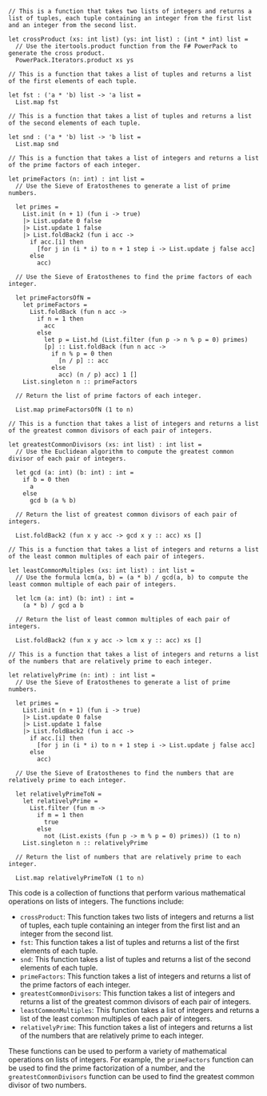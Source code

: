 ```f#

// This is a function that takes two lists of integers and returns a list of tuples, each tuple containing an integer from the first list and an integer from the second list.

let crossProduct (xs: int list) (ys: int list) : (int * int) list =
  // Use the itertools.product function from the F# PowerPack to generate the cross product.
  PowerPack.Iterators.product xs ys

// This is a function that takes a list of tuples and returns a list of the first elements of each tuple.

let fst : ('a * 'b) list -> 'a list =
  List.map fst

// This is a function that takes a list of tuples and returns a list of the second elements of each tuple.

let snd : ('a * 'b) list -> 'b list =
  List.map snd

// This is a function that takes a list of integers and returns a list of the prime factors of each integer.

let primeFactors (n: int) : int list =
  // Use the Sieve of Eratosthenes to generate a list of prime numbers.

  let primes =
    List.init (n + 1) (fun i -> true)
    |> List.update 0 false
    |> List.update 1 false
    |> List.foldBack2 (fun i acc ->
      if acc.[i] then
        [for j in (i * i) to n + 1 step i -> List.update j false acc]
      else
        acc)

  // Use the Sieve of Eratosthenes to find the prime factors of each integer.

  let primeFactorsOfN =
    let primeFactors =
      List.foldBack (fun n acc ->
        if n = 1 then
          acc
        else
          let p = List.hd (List.filter (fun p -> n % p = 0) primes)
          [p] :: List.foldBack (fun n acc ->
            if n % p = 0 then
              [n / p] :: acc
            else
              acc) (n / p) acc) 1 []
    List.singleton n :: primeFactors

  // Return the list of prime factors of each integer.

  List.map primeFactorsOfN (1 to n)

// This is a function that takes a list of integers and returns a list of the greatest common divisors of each pair of integers.

let greatestCommonDivisors (xs: int list) : int list =
  // Use the Euclidean algorithm to compute the greatest common divisor of each pair of integers.

  let gcd (a: int) (b: int) : int =
    if b = 0 then
      a
    else
      gcd b (a % b)

  // Return the list of greatest common divisors of each pair of integers.

  List.foldBack2 (fun x y acc -> gcd x y :: acc) xs []

// This is a function that takes a list of integers and returns a list of the least common multiples of each pair of integers.

let leastCommonMultiples (xs: int list) : int list =
  // Use the formula lcm(a, b) = (a * b) / gcd(a, b) to compute the least common multiple of each pair of integers.

  let lcm (a: int) (b: int) : int =
    (a * b) / gcd a b

  // Return the list of least common multiples of each pair of integers.

  List.foldBack2 (fun x y acc -> lcm x y :: acc) xs []

// This is a function that takes a list of integers and returns a list of the numbers that are relatively prime to each integer.

let relativelyPrime (n: int) : int list =
  // Use the Sieve of Eratosthenes to generate a list of prime numbers.

  let primes =
    List.init (n + 1) (fun i -> true)
    |> List.update 0 false
    |> List.update 1 false
    |> List.foldBack2 (fun i acc ->
      if acc.[i] then
        [for j in (i * i) to n + 1 step i -> List.update j false acc]
      else
        acc)

  // Use the Sieve of Eratosthenes to find the numbers that are relatively prime to each integer.

  let relativelyPrimeToN =
    let relativelyPrime =
      List.filter (fun m ->
        if m = 1 then
          true
        else
          not (List.exists (fun p -> m % p = 0) primes)) (1 to n)
    List.singleton n :: relativelyPrime

  // Return the list of numbers that are relatively prime to each integer.

  List.map relativelyPrimeToN (1 to n)

```

This code is a collection of functions that perform various mathematical operations on lists of integers. The functions include:

* `crossProduct`: This function takes two lists of integers and returns a list of tuples, each tuple containing an integer from the first list and an integer from the second list.
* `fst`: This function takes a list of tuples and returns a list of the first elements of each tuple.
* `snd`: This function takes a list of tuples and returns a list of the second elements of each tuple.
* `primeFactors`: This function takes a list of integers and returns a list of the prime factors of each integer.
* `greatestCommonDivisors`: This function takes a list of integers and returns a list of the greatest common divisors of each pair of integers.
* `leastCommonMultiples`: This function takes a list of integers and returns a list of the least common multiples of each pair of integers.
* `relativelyPrime`: This function takes a list of integers and returns a list of the numbers that are relatively prime to each integer.

These functions can be used to perform a variety of mathematical operations on lists of integers. For example, the `primeFactors` function can be used to find the prime factorization of a number, and the `greatestCommonDivisors` function can be used to find the greatest common divisor of two numbers.